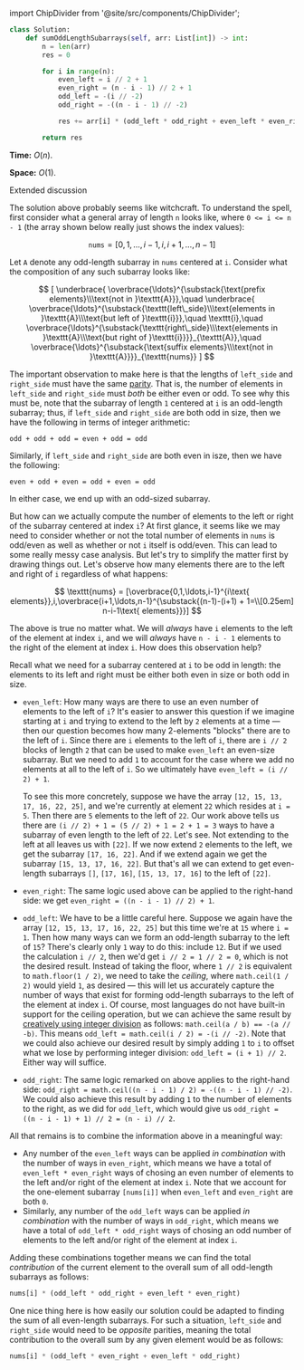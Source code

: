 import ChipDivider from '@site/src/components/ChipDivider';

```python
class Solution:
    def sumOddLengthSubarrays(self, arr: List[int]) -> int:
        n = len(arr)
        res = 0

        for i in range(n):
            even_left = i // 2 + 1
            even_right = (n - i - 1) // 2 + 1
            odd_left = -(i // -2)
            odd_right = -((n - i - 1) // -2)

            res += arr[i] * (odd_left * odd_right + even_left * even_right)

        return res
```

**Time:** $O(n)$. 

**Space:** $O(1)$. 

<ChipDivider>Extended discussion</ChipDivider> 

The solution above probably seems like witchcraft. To understand the spell, first consider what a general array of length `n` looks like, where `0 <= i <= n - 1` (the array shown below really just shows the index values):

$$
\texttt{nums} = [0,1,\ldots,i-1,i,i+1,\ldots,n-1]
$$

Let `A` denote any odd-length subarray in `nums` centered at `i`. Consider what the composition of any such subarray looks like:

$$
[
  \underbrace{
  \overbrace{\ldots}^{\substack{\text{prefix elements}\\\text{not in }\texttt{A}}},\quad
  \underbrace{
  \overbrace{\ldots}^{\substack{\texttt{left\_side}\\\text{elements in }\texttt{A}\\\text{but left of }\texttt{i}}},\quad
  \texttt{i},\quad
  \overbrace{\ldots}^{\substack{\texttt{right\_side}\\\text{elements in }\texttt{A}\\\text{but right of }\texttt{i}}}}_{\texttt{A}},\quad
  \overbrace{\ldots}^{\substack{\text{suffix elements}\\\text{not in }\texttt{A}}}}_{\texttt{nums}}
]
$$

The important observation to make here is that the lengths of `left_side` and `right_side` must have the same [parity](https://en.wikipedia.org/wiki/Parity_(mathematics)). That is, the number of elements in `left_side` and `right_side` must *both* be either even or odd. To see why this must be, note that the subarray of length `1` centered at `i` is an odd-length subarray; thus, if `left_side` and `right_side` are both odd in size, then we have the following in terms of integer arithmetic:

```
odd + odd + odd = even + odd = odd
```

Similarly, if `left_side` and `right_side` are both even in isze, then we have the following:

```
even + odd + even = odd + even = odd
```

In either case, we end up with an odd-sized subarray.

But how can we actually compute the number of elements to the left or right of the subarray centered at index `i`? At first glance, it seems like we may need to consider whether or not the total number of elements in `nums` is odd/even as well as whether or not `i` itself is odd/even. This can lead to some really messy case analysis. But let's try to simplify the matter first by drawing things out. Let's observe how many elements there are to the left and right of `i` regardless of what happens:

$$
\texttt{nums} = [\overbrace{0,1,\ldots,i-1}^{i\text{ elements}},i,\overbrace{i+1,\ldots,n-1}^{\substack{(n-1)-(i+1) + 1=\\[0.25em] n-i-1\text{ elements}}}]
$$

The above is true no matter what. We will *always* have `i` elements to the left of the element at index `i`, and we will *always* have `n - i - 1` elements to the right of the element at index `i`. How does this observation help?

Recall what we need for a subarray centered at `i` to be odd in length: the elements to its left and right must be either both even in size or both odd in size. 

- `even_left`: How many ways are there to use an even number of elements to the left of `i`? It's easier to answer this question if we imagine starting at `i` and trying to extend to the left by `2` elements at a time &#8212; then our question becomes how many 2-elements "blocks" there are to the left of `i`. Since there are `i` elements to the left of `i`, there are `i // 2` blocks of length `2` that can be used to make `even_left` an even-size subarray. But we need to add `1` to account for the case where we add no elements at all to the left of `i`. So we ultimately have `even_left = (i // 2) + 1`. 

  To see this more concretely, suppose we have the array `[12, 15, 13, 17, 16, 22, 25]`, and we're currently at element `22` which resides at `i = 5`. Then there are `5` elements to the left of `22`. Our work above tells us there are `(i // 2) + 1 = (5 // 2) + 1 = 2 + 1 = 3` ways to have a subarray of even length to the left of `22`. Let's see. Not extending to the left at all leaves us with `[22]`. If we now extend `2` elements to the left, we get the subarray `[17, 16, 22]`. And if we extend again we get the subarray `[15, 13, 17, 16, 22]`. But that's all we can extend to get even-length subarrays `[]`, `[17, 16]`, `[15, 13, 17, 16]` to the left of `[22]`.

- `even_right`: The same logic used above can be applied to the right-hand side: we get `even_right = ((n - i - 1) // 2) + 1`.
- `odd_left`: We have to be a little careful here. Suppose we again have the array `[12, 15, 13, 17, 16, 22, 25]` but this time we're at `15` where `i = 1`. Then how many ways can we form an odd-length subarray to the left of `15`? There's clearly only `1` way to do this: include `12`. But if we used the calculation `i // 2`, then we'd get `i // 2 = 1 // 2 = 0`, which is not the desired result. Instead of taking the floor, where `1 // 2` is equivalent to `math.floor(1 / 2)`, we need to take the *ceiling*, where `math.ceil(1 / 2)` would yield `1`, as desired &#8212; this will let us accurately capture the number of ways that exist for forming odd-length subarrays to the left of the element at index `i`. Of course, most languages do not have built-in support for the ceiling operation, but we can achieve the same result by [creatively using integer division](https://stackoverflow.com/a/32559082/5209533) as follows: `math.ceil(a / b) == -(a // -b)`. This means `odd_left = math.ceil(i / 2) = -(i // -2)`. Note that we could also achieve our desired result by simply adding `1` to `i` to offset what we lose by performing integer division: `odd_left = (i + 1) // 2`. Either way will suffice.
- `odd_right`: The same logic remarked on above applies to the right-hand side: `odd_right = math.ceil((n - i - 1) / 2) = -((n - i - 1) // -2)`. We could also achieve this result by adding `1` to the number of elements to the right, as we did for `odd_left`, which would give us `odd_right = ((n - i - 1) + 1) // 2 = (n - i) // 2`.

All that remains is to combine the information above in a meaningful way:

- Any number of the `even_left` ways can be applied *in combination* with the number of ways in `even_right`, which means we have a total of `even_left * even_right` ways of chosing an even number of elements to the left and/or right of the element at index `i`. Note that we account for the one-element subarray `[nums[i]]` when `even_left` and `even_right` are both `0`.
- Similarly, any number of the `odd_left` ways can be applied *in combination* with the number of ways in `odd_right`, which means we have a total of `odd_left * odd_right` ways of chosing an odd number of elements to the left and/or right of the element at index `i`.

Adding these combinations together means we can find the total *contribution* of the current element to the overall sum of all odd-length subarrays as follows:

```python
nums[i] * (odd_left * odd_right + even_left * even_right)
```

One nice thing here is how easily our solution could be adapted to finding the sum of all even-length subarrays. For such a situation, `left_side` and `right_side` would need to be *opposite* parities, meaning the total contribution to the overall sum by any given element would be as follows:

```python
nums[i] * (odd_left * even_right + even_left * odd_right)
```